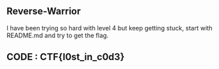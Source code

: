 ## Reverse-Warrior

I have been trying so hard with level 4 but keep getting stuck, start with README.md and try to get the flag.

## CODE : CTF{l0st_in_c0d3}
